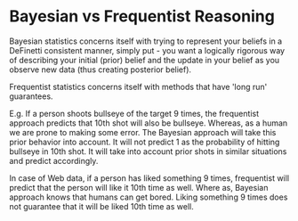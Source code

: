 # Bayesian vs Frequentist Reasoning

Bayesian statistics concerns itself with trying to represent your beliefs in a DeFinetti consistent manner, simply put - you want a logically rigorous way of describing your initial (prior) belief and the update in your belief as you observe new data (thus creating posterior belief).

Frequentist statistics concerns itself with methods that have 'long run' guarantees.


E.g. If a person shoots bullseye of the target 9 times, the frequentist approach predicts that 10th shot will also be bullseye. Whereas, as a human we are prone to making some error. The Bayesian approach will take this prior behavior into account. It will not predict 1 as the probability of hitting bullseye in 10th shot. It will take into account prior shots in similar situations and predict accordingly.

In case of Web data, if a person has liked something 9 times, frequentist will predict that the person will like it 10th time as well. Where as, Bayesian approach knows that humans can get bored. Liking something 9 times does not guarantee that it will be liked 10th time as well.

